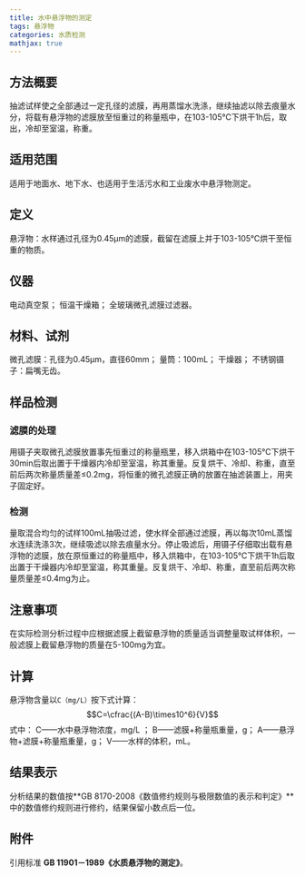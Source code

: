 ```yaml
---
title: 水中悬浮物的测定
tags: 悬浮物
categories: 水质检测
mathjax: true
---
```

## 方法概要
抽滤试样使之全部通过一定孔径的滤膜，再用蒸馏水洗涤，继续抽滤以除去痕量水分，将载有悬浮物的滤膜放至恒重过的称量瓶中，在103-105℃下烘干1h后，取出，冷却至室温，称重。
## 适用范围
适用于地面水、地下水、也适用于生活污水和工业废水中悬浮物测定。
## 定义
悬浮物：水样通过孔径为0.45µm的滤膜，截留在滤膜上并于103-105℃烘干至恒重的物质。
## 仪器
电动真空泵；
恒温干燥箱；
全玻璃微孔滤膜过滤器。
## 材料、试剂
微孔滤膜：孔径为0.45µm，直径60mm；
量筒：100mL；
干燥器；
不锈钢镊子：扁嘴无齿。
## 样品检测
### 滤膜的处理
用镊子夹取微孔滤膜放置事先恒重过的称量瓶里，移入烘箱中在103-105℃下烘干30min后取出置于干燥器内冷却至室温，称其重量。反复烘干、冷却、称重，直至前后两次称量质量差≤0.2mg，将恒重的微孔滤膜正确的放置在抽滤装置上，用夹子固定好。
### 检测
量取混合均匀的试样100mL抽吸过滤，使水样全部通过滤膜，再以每次10mL蒸馏水连续洗涤3次，继续吸滤以除去痕量水分。停止吸滤后，用镊子仔细取出载有悬浮物的滤膜，放在原恒重过的称量瓶中，移入烘箱中，在103-105℃下烘干1h后取出置于干燥器内冷却至室温，称其重量。反复烘干、冷却、称重，直至前后两次称量质量差≤0.4mg为止。
## 注意事项
在实际检测分析过程中应根据滤膜上截留悬浮物的质量适当调整量取试样体积，一般滤膜上截留悬浮物的质量在5-100mg为宜。
## 计算
悬浮物含量以<code>C（mg/L）</code>按下式计算：
 $$C=\cfrac{(A-B)\times10^6}{V}$$
式中：
C——水中悬浮物浓度，mg/L ；
B——滤膜+称量瓶重量，g；
A——悬浮物+滤膜+称量瓶重量，g；
V——水样的体积，mL。 
## 结果表示
分析结果的数值按**GB 8170-2008《数值修约规则与极限数值的表示和判定》**中的数值修约规则进行修约，结果保留小数点后一位。
## 附件
引用标准 **GB 11901－1989《水质悬浮物的测定》**。
